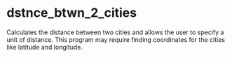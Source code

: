 # dstnce_btwn_2_cities

Calculates the distance between two cities and allows the user to specify a unit of distance. This program may require finding coordinates for the cities like latitude and longitude.
